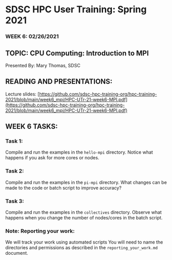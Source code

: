 # SDSC HPC User Training: Spring 2021

###  WEEK 6: 02/26/2021

## TOPIC: CPU Computing: Introduction to MPI

Presented By: Mary Thomas, SDSC

## READING AND PRESENTATIONS:

Lecture slides: [https://github.com/sdsc-hpc-training-org/hpc-training-2021/blob/main/week6_mpi/HPC-UTr-21-week6-MPI.pdf](https://github.com/sdsc-hpc-training-org/hpc-training-2021/blob/main/week6_mpi/HPC-UTr-21-week6-MPI.pdf)


## WEEK 6 TASKS:

### Task 1: 
Compile and run the examples in the ```hello-mpi``` directory.
Notice what happens if you ask for more cores or nodes.

### Task 2:
Compile and run the examples in the ```pi-mpi``` directory.
What changes can be made to the code or batch script to improve accuracy?

### Task 3: 
Compile and run the examples in the ```collectives``` directory.
Observe what happens when you change the number of nodes/cores in the batch script.

### Note: Reporting your work:
We will track your work using automated scripts
You will need to name the directories and permissions as described in the ``reporting_your_work.md`` document.
